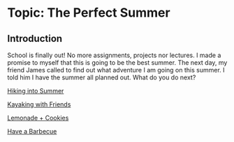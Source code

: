 # Topic: The Perfect Summer

## Introduction

School is finally out! No more assignments, projects nor lectures. I made a promise to myself that this is going to be the best summer. The next day, my friend James called to find out what adventure I am going on this summer. I told him I have the summer all planned out. What do you do next?

[Hiking into Summer](./varl0011.md)

[Kayaking with Friends](./alam0134.md)

[Lemonade + Cookies](./ashl0024.md)

[Have a Barbecue](./seni0026.md)



